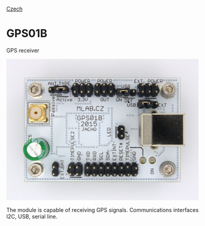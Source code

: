 
[Czech](./README.cs.md)
<!--- module --->
# GPS01B
<!--- Emodule --->

<!--- subtitle --->GPS receiver<!--- Esubtitle --->

![GPS01B](/doc/img/GPS01B_top_big.jpg)

<!--- description --->The module is capable of receiving GPS signals. Communications interfaces I2C, USB, serial line.<!--- Edescription --->
            